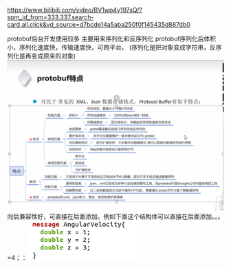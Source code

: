 https://www.bilibili.com/video/BV1wp4y197sQ/?spm_id_from=333.337.search-card.all.click&vd_source=d7bcde14a5aba250f0f145435d887db0

protobuf后台开发使用较多
主要用来序列化和反序列化
protobuf序列化后体积小，序列化速度快，传输速度快，可跨平台。
(序列化是把对象变成字符串，反序列化是再变成原来的对象)
![](images/2023-05-09-16-29-52.png)
向后兼容性好，可直接在后面添加。例如下面这个结构体可以直接在后面添加。。。=4；：
![](images/2023-05-09-16-32-26.png)
